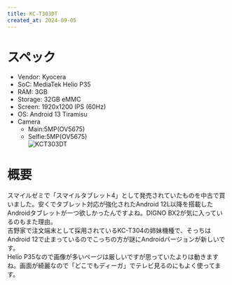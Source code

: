 ```yaml
---
title: KC-T303DT
created_at: 2024-09-05
---
```


# スペック
- Vendor: Kyocera
- SoC: MediaTek Helio P35
- RAM: 3GB
- Storage: 32GB eMMC
- Screen: 1920x1200 IPS (60Hz)
- OS: Android 13 Tiramisu
- Camera
  - Main:5MP(OV5675)
  - Selfie:5MP(OV5675) <br>
![KCT303DT](https://media.misskeyusercontent.jp/io/99b073f8-73d5-45fe-b809-0d753285fba3.JPG)

# 概要
スマイルゼミで「スマイルタブレット4」として発売されていたものを中古で買いました。安くでタブレット対応が強化されたAndroid 12L以降を搭載したAndroidタブレットが一つ欲しかったんですよね。DIGNO BX2が気に入っているのもまた理由。<br>
吉野家で注文端末として採用されているKC-T304の姉妹機種で、そっちはAndroid 12で止まっているのでこっちの方が謎にAndroidバージョンが新しいです。<br>
Helio P35なので画像が多いページは厳しいですが思っていたよりは動きますね。画面が綺麗なので「どこでもディーガ」でテレビ見るのにもよく使ってます。